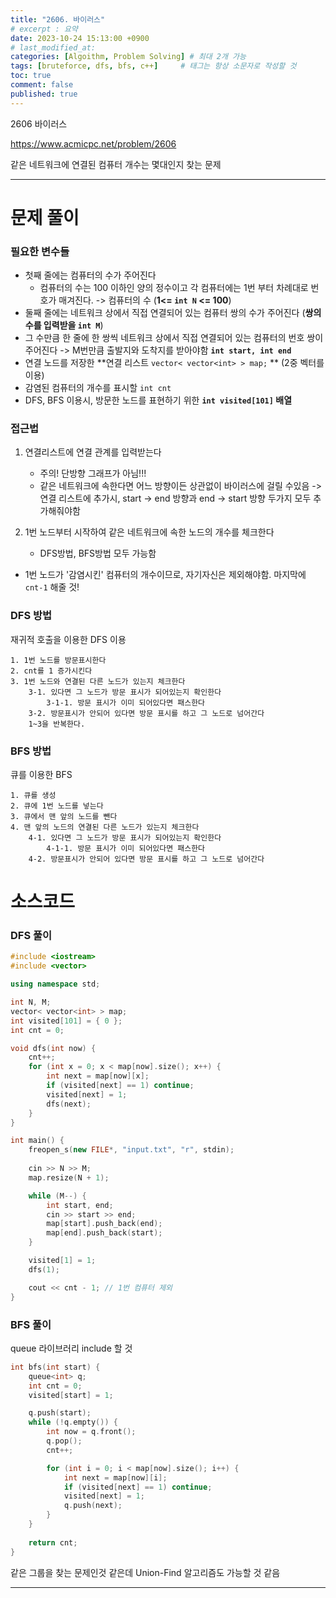 ```yaml
---
title: "2606. 바이러스"
# excerpt : 요약
date: 2023-10-24 15:13:00 +0900
# last_modified_at: 
categories: [Algoithm, Problem Solving] # 최대 2개 가능
tags: [bruteforce, dfs, bfs, c++]     # 태그는 항상 소문자로 작성할 것
toc: true
comment: false
published: true
---
```


2606 바이러스 

https://www.acmicpc.net/problem/2606

같은 네트워크에 연결된 컴퓨터 개수는 몇대인지 찾는 문제

---
# 문제 풀이
### 필요한 변수들
- 첫째 줄에는 컴퓨터의 수가 주어진다 
	- 컴퓨터의 수는 100 이하인 양의 정수이고 각 컴퓨터에는 1번 부터 차례대로 번호가 매겨진다. 
	-> 컴퓨터의 수 (**1<= `int N` <= 100**)
- 둘째 줄에는 네트워크 상에서 직접 연결되어 있는 컴퓨터 쌍의 수가 주어진다 (**쌍의 수를 입력받을 `int M`**)
- 그 수만큼 한 줄에 한 쌍씩 네트워크 상에서 직접 연결되어 있는 컴퓨터의 번호 쌍이 주어진다
	-> M번만큼 출발지와 도착지를 받아야함 **`int start, int end`**
- 연결 노드를 저장한 **연결 리스트 `vector< vector<int> > map;` ** (2중 벡터를 이용)
- 감염된 컴퓨터의 개수를 표시할 `int cnt`
- DFS, BFS 이용시, 방문한 노드를 표현하기 위한 **`int visited[101]` 배열**

### 접근법
1. 연결리스트에 연결 관계를 입력받는다
	- 주의! 단방향 그래프가 아님!!! 
	- 같은 네트워크에 속한다면 어느 방향이든 상관없이 바이러스에 걸릴 수있음
	-> 연결 리스트에 추가시, start -> end 방향과 end -> start 방향 두가지 모두 추가해줘야함

2. 1번 노드부터 시작하여 같은 네트워크에 속한 노드의 개수를 체크한다
	- DFS방법, BFS방법 모두 가능함

- 1번 노드가 '감염시킨' 컴퓨터의 개수이므로, 자기자신은 제외해야함. 
 마지막에 `cnt-1` 해줄 것!

### DFS 방법

재귀적 호출을 이용한 DFS 이용
```
1. 1번 노드를 방문표시한다
2. cnt를 1 증가시킨다
3. 1번 노드와 연결된 다른 노드가 있는지 체크한다
	3-1. 있다면 그 노드가 방문 표시가 되어있는지 확인한다
		3-1-1. 방문 표시가 이미 되어있다면 패스한다
	3-2. 방문표시가 안되어 있다면 방문 표시를 하고 그 노드로 넘어간다
	1~3을 반복한다. 
```

### BFS 방법
큐를 이용한 BFS
```
1. 큐를 생성
2. 큐에 1번 노드를 넣는다
3. 큐에서 맨 앞의 노드를 뺀다
4. 맨 앞의 노드의 연결된 다른 노드가 있는지 체크한다
	4-1. 있다면 그 노드가 방문 표시가 되어있는지 확인한다
		4-1-1. 방문 표시가 이미 되어있다면 패스한다
	4-2. 방문표시가 안되어 있다면 방문 표시를 하고 그 노드로 넘어간다

```

# 소스코드

### DFS 풀이
```cpp
#include <iostream>
#include <vector>

using namespace std;

int N, M;
vector< vector<int> > map;
int visited[101] = { 0 };
int cnt = 0;

void dfs(int now) {
	cnt++;
	for (int x = 0; x < map[now].size(); x++) {
		int next = map[now][x];
		if (visited[next] == 1) continue;
		visited[next] = 1;
		dfs(next);
	}
}

int main() {
	freopen_s(new FILE*, "input.txt", "r", stdin);
	
	cin >> N >> M;
	map.resize(N + 1);

	while (M--) {
		int start, end;
		cin >> start >> end;
		map[start].push_back(end);
		map[end].push_back(start);
	}

	visited[1] = 1;
	dfs(1);

	cout << cnt - 1; // 1번 컴퓨터 제외
}
```

### BFS 풀이
queue 라이브러리 include 할 것
```cpp
int bfs(int start) {
	queue<int> q;
	int cnt = 0;
	visited[start] = 1;

	q.push(start);
	while (!q.empty()) {
		int now = q.front();
		q.pop();
		cnt++;

		for (int i = 0; i < map[now].size(); i++) {
			int next = map[now][i];
			if (visited[next] == 1) continue;
			visited[next] = 1;
			q.push(next);
		}
	}
	
	return cnt;
}
```

같은 그룹을 찾는 문제인것 같은데 Union-Find 알고리즘도 가능할 것 같음

---

